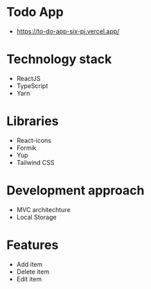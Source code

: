 # Todo App 

- https://to-do-app-six-pi.vercel.app/

# Technology stack
- ReactJS
- TypeScript
- Yarn

# Libraries
- React-icons
- Formik
- Yup
- Tailwind CSS

# Development approach
- MVC architechture
- Local Storage

# Features
- Add item
- Delete item
- Edit item

